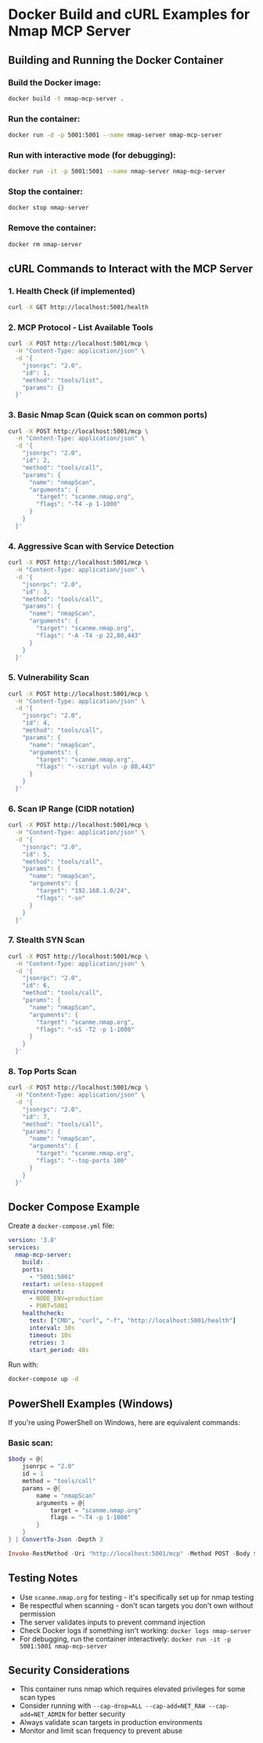 # Docker Build and cURL Examples for Nmap MCP Server

## Building and Running the Docker Container

### Build the Docker image:
```bash
docker build -t nmap-mcp-server .
```

### Run the container:
```bash
docker run -d -p 5001:5001 --name nmap-server nmap-mcp-server
```

### Run with interactive mode (for debugging):
```bash
docker run -it -p 5001:5001 --name nmap-server nmap-mcp-server
```

### Stop the container:
```bash
docker stop nmap-server
```

### Remove the container:
```bash
docker rm nmap-server
```

## cURL Commands to Interact with the MCP Server

### 1. Health Check (if implemented)
```bash
curl -X GET http://localhost:5001/health
```

### 2. MCP Protocol - List Available Tools
```bash
curl -X POST http://localhost:5001/mcp \
  -H "Content-Type: application/json" \
  -d '{
    "jsonrpc": "2.0",
    "id": 1,
    "method": "tools/list",
    "params": {}
  }'
```

### 3. Basic Nmap Scan (Quick scan on common ports)
```bash
curl -X POST http://localhost:5001/mcp \
  -H "Content-Type: application/json" \
  -d '{
    "jsonrpc": "2.0",
    "id": 2,
    "method": "tools/call",
    "params": {
      "name": "nmapScan",
      "arguments": {
        "target": "scanme.nmap.org",
        "flags": "-T4 -p 1-1000"
      }
    }
  }'
```

### 4. Aggressive Scan with Service Detection
```bash
curl -X POST http://localhost:5001/mcp \
  -H "Content-Type: application/json" \
  -d '{
    "jsonrpc": "2.0",
    "id": 3,
    "method": "tools/call",
    "params": {
      "name": "nmapScan",
      "arguments": {
        "target": "scanme.nmap.org",
        "flags": "-A -T4 -p 22,80,443"
      }
    }
  }'
```

### 5. Vulnerability Scan
```bash
curl -X POST http://localhost:5001/mcp \
  -H "Content-Type: application/json" \
  -d '{
    "jsonrpc": "2.0",
    "id": 4,
    "method": "tools/call",
    "params": {
      "name": "nmapScan",
      "arguments": {
        "target": "scanme.nmap.org",
        "flags": "--script vuln -p 80,443"
      }
    }
  }'
```

### 6. Scan IP Range (CIDR notation)
```bash
curl -X POST http://localhost:5001/mcp \
  -H "Content-Type: application/json" \
  -d '{
    "jsonrpc": "2.0",
    "id": 5,
    "method": "tools/call",
    "params": {
      "name": "nmapScan",
      "arguments": {
        "target": "192.168.1.0/24",
        "flags": "-sn"
      }
    }
  }'
```

### 7. Stealth SYN Scan
```bash
curl -X POST http://localhost:5001/mcp \
  -H "Content-Type: application/json" \
  -d '{
    "jsonrpc": "2.0",
    "id": 6,
    "method": "tools/call",
    "params": {
      "name": "nmapScan",
      "arguments": {
        "target": "scanme.nmap.org",
        "flags": "-sS -T2 -p 1-1000"
      }
    }
  }'
```

### 8. Top Ports Scan
```bash
curl -X POST http://localhost:5001/mcp \
  -H "Content-Type: application/json" \
  -d '{
    "jsonrpc": "2.0",
    "id": 7,
    "method": "tools/call",
    "params": {
      "name": "nmapScan",
      "arguments": {
        "target": "scanme.nmap.org",
        "flags": "--top-ports 100"
      }
    }
  }'
```

## Docker Compose Example

Create a `docker-compose.yml` file:

```yaml
version: '3.8'
services:
  nmap-mcp-server:
    build: .
    ports:
      - "5001:5001"
    restart: unless-stopped
    environment:
      - NODE_ENV=production
      - PORT=5001
    healthcheck:
      test: ["CMD", "curl", "-f", "http://localhost:5001/health"]
      interval: 30s
      timeout: 10s
      retries: 3
      start_period: 40s
```

Run with:
```bash
docker-compose up -d
```

## PowerShell Examples (Windows)

If you're using PowerShell on Windows, here are equivalent commands:

### Basic scan:
```powershell
$body = @{
    jsonrpc = "2.0"
    id = 1
    method = "tools/call"
    params = @{
        name = "nmapScan"
        arguments = @{
            target = "scanme.nmap.org"
            flags = "-T4 -p 1-1000"
        }
    }
} | ConvertTo-Json -Depth 3

Invoke-RestMethod -Uri "http://localhost:5001/mcp" -Method POST -Body $body -ContentType "application/json"
```

## Testing Notes

- Use `scanme.nmap.org` for testing - it's specifically set up for nmap testing
- Be respectful when scanning - don't scan targets you don't own without permission
- The server validates inputs to prevent command injection
- Check Docker logs if something isn't working: `docker logs nmap-server`
- For debugging, run the container interactively: `docker run -it -p 5001:5001 nmap-mcp-server`

## Security Considerations

- This container runs nmap which requires elevated privileges for some scan types
- Consider running with `--cap-drop=ALL --cap-add=NET_RAW --cap-add=NET_ADMIN` for better security
- Always validate scan targets in production environments
- Monitor and limit scan frequency to prevent abuse
